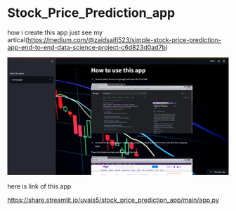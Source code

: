 # Stock_Price_Prediction_app 
how i create this app just see my artical(https://medium.com/@zaidsaifi523/simple-stock-price-prediction-app-end-to-end-data-science-project-c6d823d0ad7b)

![alt text](https://github.com/Uvais5/Stock_Price_Prediction_app/blob/main/stock.png)


here is link of this app


https://share.streamlit.io/uvais5/stock_price_prediction_app/main/app.py
